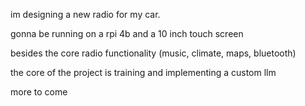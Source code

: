 im designing a new radio for my car. 

gonna be running on a rpi 4b and a 10 inch touch screen

besides the core radio functionality (music, climate, maps, bluetooth)

the core of the project is training and implementing a custom llm

more to come
